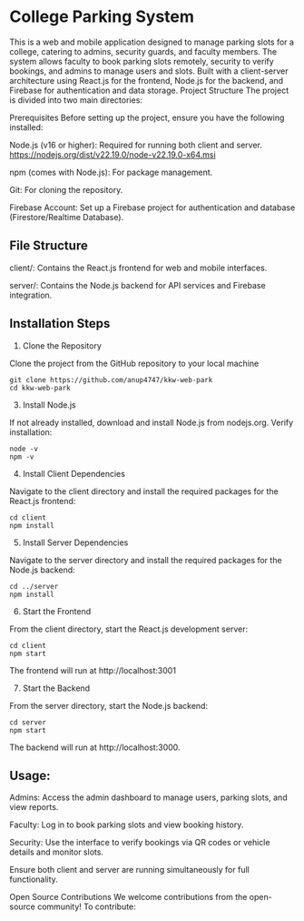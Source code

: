 # College Parking System
This is a web and mobile application designed to manage parking slots for a college, catering to admins, security guards, and faculty members. The system allows faculty to book parking slots remotely, security to verify bookings, and admins to manage users and slots. Built with a client-server architecture using React.js for the frontend, Node.js for the backend, and Firebase for authentication and data storage.
Project Structure
The project is divided into two main directories:

Prerequisites
Before setting up the project, ensure you have the following installed:

Node.js (v16 or higher): Required for running both client and server.  https://nodejs.org/dist/v22.19.0/node-v22.19.0-x64.msi

npm (comes with Node.js): For package management.

Git: For cloning the repository.

Firebase Account: Set up a Firebase project for authentication and database (Firestore/Realtime Database).

## File Structure

client/: Contains the React.js frontend for web and mobile interfaces.

server/: Contains the Node.js backend for API services and Firebase integration.

## Installation Steps

1. Clone the Repository

Clone the project from the GitHub repository to your local machine

```
git clone https://github.com/anup4747/kkw-web-park
cd kkw-web-park
```

3. Install Node.js
   
If not already installed, download and install Node.js from nodejs.org. Verify installation:

```
node -v
npm -v
```
4. Install Client Dependencies

Navigate to the client directory and install the required packages for the React.js frontend:

```
cd client
npm install
```
5. Install Server Dependencies

Navigate to the server directory and install the required packages for the Node.js backend:

```
cd ../server
npm install
```

6. Start the Frontend

From the client directory, start the React.js development server:

```
cd client
npm start
```

The frontend will run at http://localhost:3001

7. Start the Backend

From the server directory, start the Node.js backend:

```
cd server
npm start
```

The backend will run at http://localhost:3000.

## Usage:

Admins: Access the admin dashboard to manage users, parking slots, and view reports.

Faculty: Log in to book parking slots and view booking history.

Security: Use the interface to verify bookings via QR codes or vehicle details and monitor slots.

Ensure both client and server are running simultaneously for full functionality.


Open Source Contributions
We welcome contributions from the open-source community! To contribute:
